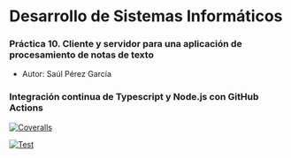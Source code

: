 # Desarrollo de Sistemas Informáticos
### Práctica 10. Cliente y servidor para una aplicación de procesamiento de notas de texto
* Autor: Saúl Pérez García


### Integración continua de Typescript y Node.js con GitHub Actions

[![Coveralls](https://github.com/ULL-ESIT-INF-DSI-2021/ull-esit-inf-dsi-20-21-prct10-async-sockets-ostream07/actions/workflows/coveralls.yml/badge.svg)](https://github.com/ULL-ESIT-INF-DSI-2021/ull-esit-inf-dsi-20-21-prct10-async-sockets-ostream07/actions/workflows/coveralls.yml)

[![Test](https://github.com/ULL-ESIT-INF-DSI-2021/ull-esit-inf-dsi-20-21-prct10-async-sockets-ostream07/actions/workflows/node.js.yml/badge.svg)](https://github.com/ULL-ESIT-INF-DSI-2021/ull-esit-inf-dsi-20-21-prct10-async-sockets-ostream07/actions/workflows/node.js.yml)